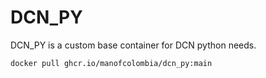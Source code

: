 # DCN_PY

DCN_PY is a custom base container for DCN python needs.

```
docker pull ghcr.io/manofcolombia/dcn_py:main
```